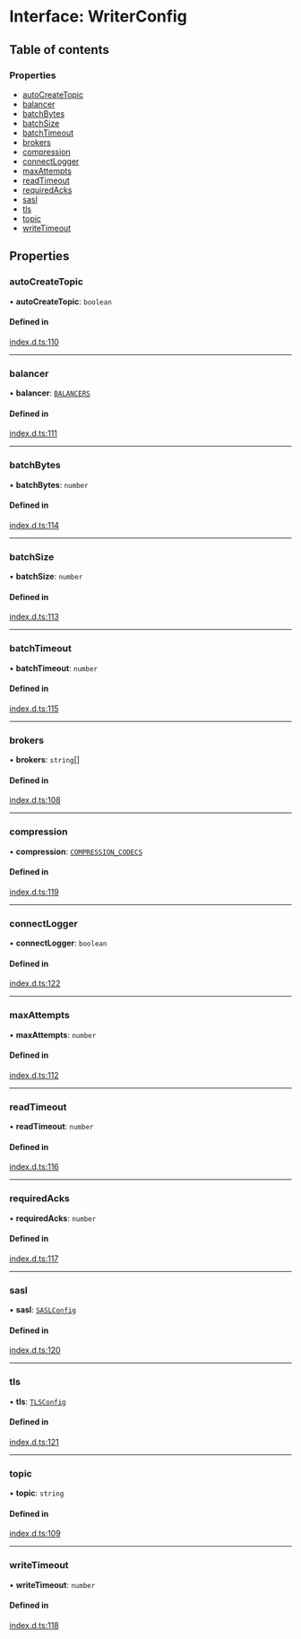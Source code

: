 # Interface: WriterConfig

## Table of contents

### Properties

- [autoCreateTopic](WriterConfig.md#autocreatetopic)
- [balancer](WriterConfig.md#balancer)
- [batchBytes](WriterConfig.md#batchbytes)
- [batchSize](WriterConfig.md#batchsize)
- [batchTimeout](WriterConfig.md#batchtimeout)
- [brokers](WriterConfig.md#brokers)
- [compression](WriterConfig.md#compression)
- [connectLogger](WriterConfig.md#connectlogger)
- [maxAttempts](WriterConfig.md#maxattempts)
- [readTimeout](WriterConfig.md#readtimeout)
- [requiredAcks](WriterConfig.md#requiredacks)
- [sasl](WriterConfig.md#sasl)
- [tls](WriterConfig.md#tls)
- [topic](WriterConfig.md#topic)
- [writeTimeout](WriterConfig.md#writetimeout)

## Properties

### autoCreateTopic

• **autoCreateTopic**: `boolean`

#### Defined in

[index.d.ts:110](https://github.com/mostafa/xk6-kafka/blob/main/api-docs/index.d.ts#L110)

---

### balancer

• **balancer**: [`BALANCERS`](../enums/BALANCERS.md)

#### Defined in

[index.d.ts:111](https://github.com/mostafa/xk6-kafka/blob/main/api-docs/index.d.ts#L111)

---

### batchBytes

• **batchBytes**: `number`

#### Defined in

[index.d.ts:114](https://github.com/mostafa/xk6-kafka/blob/main/api-docs/index.d.ts#L114)

---

### batchSize

• **batchSize**: `number`

#### Defined in

[index.d.ts:113](https://github.com/mostafa/xk6-kafka/blob/main/api-docs/index.d.ts#L113)

---

### batchTimeout

• **batchTimeout**: `number`

#### Defined in

[index.d.ts:115](https://github.com/mostafa/xk6-kafka/blob/main/api-docs/index.d.ts#L115)

---

### brokers

• **brokers**: `string`[]

#### Defined in

[index.d.ts:108](https://github.com/mostafa/xk6-kafka/blob/main/api-docs/index.d.ts#L108)

---

### compression

• **compression**: [`COMPRESSION_CODECS`](../enums/COMPRESSION_CODECS.md)

#### Defined in

[index.d.ts:119](https://github.com/mostafa/xk6-kafka/blob/main/api-docs/index.d.ts#L119)

---

### connectLogger

• **connectLogger**: `boolean`

#### Defined in

[index.d.ts:122](https://github.com/mostafa/xk6-kafka/blob/main/api-docs/index.d.ts#L122)

---

### maxAttempts

• **maxAttempts**: `number`

#### Defined in

[index.d.ts:112](https://github.com/mostafa/xk6-kafka/blob/main/api-docs/index.d.ts#L112)

---

### readTimeout

• **readTimeout**: `number`

#### Defined in

[index.d.ts:116](https://github.com/mostafa/xk6-kafka/blob/main/api-docs/index.d.ts#L116)

---

### requiredAcks

• **requiredAcks**: `number`

#### Defined in

[index.d.ts:117](https://github.com/mostafa/xk6-kafka/blob/main/api-docs/index.d.ts#L117)

---

### sasl

• **sasl**: [`SASLConfig`](SASLConfig.md)

#### Defined in

[index.d.ts:120](https://github.com/mostafa/xk6-kafka/blob/main/api-docs/index.d.ts#L120)

---

### tls

• **tls**: [`TLSConfig`](TLSConfig.md)

#### Defined in

[index.d.ts:121](https://github.com/mostafa/xk6-kafka/blob/main/api-docs/index.d.ts#L121)

---

### topic

• **topic**: `string`

#### Defined in

[index.d.ts:109](https://github.com/mostafa/xk6-kafka/blob/main/api-docs/index.d.ts#L109)

---

### writeTimeout

• **writeTimeout**: `number`

#### Defined in

[index.d.ts:118](https://github.com/mostafa/xk6-kafka/blob/main/api-docs/index.d.ts#L118)
